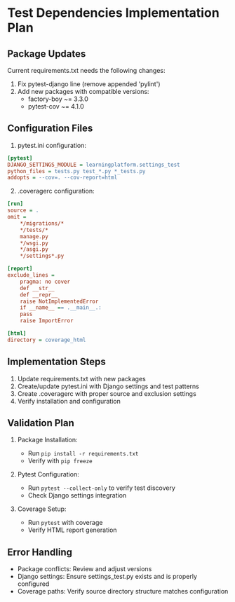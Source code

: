 # Test Dependencies Implementation Plan

## Package Updates
Current requirements.txt needs the following changes:
1. Fix pytest-django line (remove appended 'pylint')
2. Add new packages with compatible versions:
   - factory-boy ~= 3.3.0
   - pytest-cov ~= 4.1.0

## Configuration Files
1. pytest.ini configuration:
```ini
[pytest]
DJANGO_SETTINGS_MODULE = learningplatform.settings_test
python_files = tests.py test_*.py *_tests.py
addopts = --cov=. --cov-report=html
```

2. .coveragerc configuration:
```ini
[run]
source = .
omit =
    */migrations/*
    */tests/*
    manage.py
    */wsgi.py
    */asgi.py
    */settings*.py

[report]
exclude_lines =
    pragma: no cover
    def __str__
    def __repr__
    raise NotImplementedError
    if __name__ == .__main__.:
    pass
    raise ImportError

[html]
directory = coverage_html
```

## Implementation Steps
1. Update requirements.txt with new packages
2. Create/update pytest.ini with Django settings and test patterns
3. Create .coveragerc with proper source and exclusion settings
4. Verify installation and configuration

## Validation Plan
1. Package Installation:
   - Run `pip install -r requirements.txt`
   - Verify with `pip freeze`

2. Pytest Configuration:
   - Run `pytest --collect-only` to verify test discovery
   - Check Django settings integration

3. Coverage Setup:
   - Run `pytest` with coverage
   - Verify HTML report generation

## Error Handling
- Package conflicts: Review and adjust versions
- Django settings: Ensure settings_test.py exists and is properly configured
- Coverage paths: Verify source directory structure matches configuration